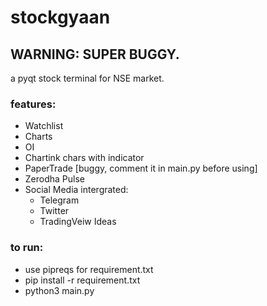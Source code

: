 # stockgyaan

## WARNING: SUPER BUGGY.

a pyqt stock terminal for NSE market.


### features:
- Watchlist
- Charts
- OI
- Chartink chars with indicator
- PaperTrade [buggy, comment it in main.py before using]
- Zerodha Pulse
- Social Media intergrated:
  + Telegram 
  + Twitter 
  + TradingVeiw Ideas 
  
 


### to run:
- use pipreqs for requirement.txt
- pip install -r requirement.txt
- python3 main.py


